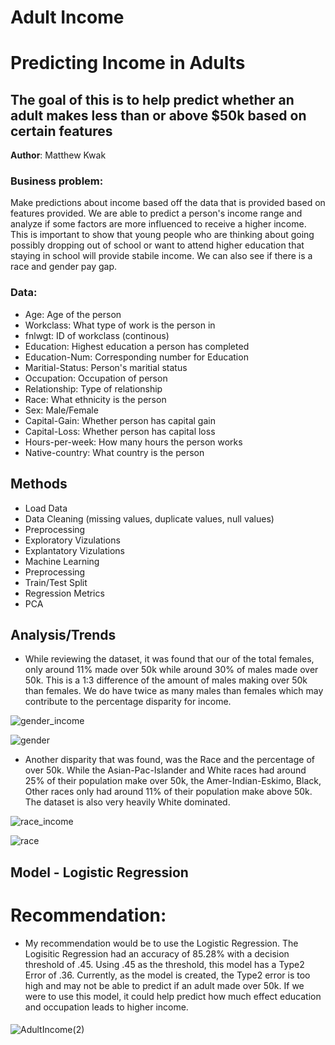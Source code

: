 # Adult Income


# Predicting Income in Adults
##  The goal of this is to help predict whether an adult makes less than or above $50k based on certain features

**Author**: Matthew Kwak

### Business problem:
Make predictions about income based off the data that is provided based on features provided. We are able to predict a person's income range and analyze if some factors are more influenced to receive a higher income. This is important to show that young people who are thinking about going possibly dropping out of school or want to attend higher education that staying in school will provide stabile income. We can also see if there is a race and gender pay gap. 

### Data:
- Age: Age of the person
- Workclass: What type of work is the person in
- fnlwgt: ID of workclass (continous)
- Education:	Highest education a person has completed
- Education-Num:	Corresponding number for Education
- Maritial-Status:	Person's maritial status
- Occupation:	Occupation of person
- Relationship:	Type of relationship 
- Race: What ethnicity is the person
- Sex:	Male/Female
- Capital-Gain: Whether person has capital gain
- Capital-Loss:	Whether person has capital loss
- Hours-per-week: How many hours the person works
- Native-country: What country is the person

## Methods
- Load Data
- Data Cleaning (missing values, duplicate values, null values)
- Preprocessing
- Exploratory Vizulations
- Explantatory Vizulations
- Machine Learning
- Preprocessing
- Train/Test Split
- Regression Metrics
- PCA

## Analysis/Trends
- While reviewing the dataset, it was found that our of the total females, only around 11% made over 50k while around 30% of males made over 50k. This is a 1:3 difference of the amount of males making over 50k than females. We do have twice as many males than females which may contribute to the percentage disparity for income. 

![gender_income](https://user-images.githubusercontent.com/109184607/193179542-67c44330-fab3-4e79-985d-e5a18ccea598.png)

![gender](https://user-images.githubusercontent.com/109184607/193181059-ccf6f7bb-4c69-4a9c-bfc3-59158c52d35f.png)

- Another disparity that was found, was the Race and the percentage of over 50k. While the Asian-Pac-Islander and White races had around 25% of their population make over 50k, the Amer-Indian-Eskimo, Black, Other  races only had around 11% of their population make above 50k. The dataset is also very heavily White dominated. 

![race_income](https://user-images.githubusercontent.com/109184607/193179817-6dd9e1a4-7eff-4cfe-92cd-3abe0c503516.png)

![race](https://user-images.githubusercontent.com/109184607/193181006-1a81d09b-2fc8-4948-b52e-a8371ae9493b.png)

## Model - Logistic Regression
# Recommendation:
- My recommendation would be to use the Logistic Regression. The Logisitic Regression had an accuracy of 85.28% with a decision threshold of .45. Using .45 as the threshold, this model has a Type2 Error of .36. Currently, as the model is created, the Type2 error is too high and may not be able to predict if an adult made over 50k. If we were to use this model, it could help predict how much effect education and occupation leads to higher income. 

#### 
![AdultIncome(2)](https://user-images.githubusercontent.com/109184607/191960458-4a40ec92-b0bd-46d3-8d58-526a513df6cb.png)


